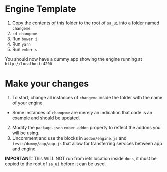 # Engine Template

1. Copy the contents of this folder to the root of `sa_ui` into a folder named `changeme`
2. `cd changeme`
3. Run `bower i`
4. Run `yarn`
5. Run `ember s`

You should now have a dummy app showing the engine running at `http://localhost:4200`

# Make your changes

1. To start, change all instances of `changeme` inside the folder with the name of your engine
  - Some instances of `changeme` are merely an indication that code is an example and should be updated.
2. Modify the `package.json` `ember-addon` property to reflect the addons you will be using.
3. Uncomment and use the blocks in `addon/engine.js` and `tests/dummy/app/app.js` that allow for transferring services between app and engine.

__IMPORTANT:__ This WILL NOT run from iets location inside `docs`, it must be copied to the root of `sa_ui` before it can be used.